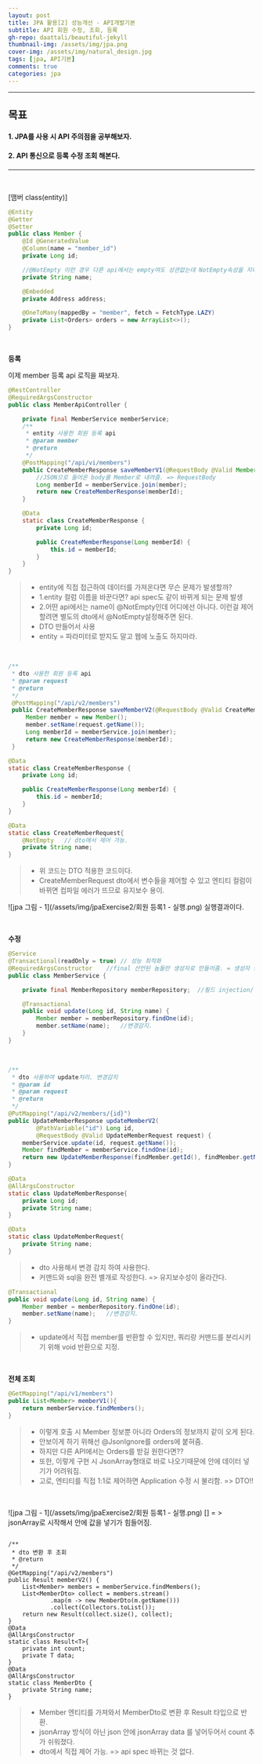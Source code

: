 ```yaml
---
layout: post
title: JPA 활용[2] 성능개선 - API개발기본
subtitle: API 회원 수정, 조회, 등록
gh-repo: daattali/beautiful-jekyll
thumbnail-img: /assets/img/jpa.png
cover-img: /assets/img/natural_design.jpg
tags: [jpa, API기본]
comments: true
categories: jpa
---
```


___
## 목표

#### 1. JPA를 사용 시 API 주의점을 공부해보자.
#### 2. API 통신으로 등록 수정 조회 해본다.
___

<br/>


[맴버 class(entity)]
~~~java
@Entity
@Getter
@Setter
public class Member {
    @Id @GeneratedValue
    @Column(name = "member_id")
    private Long id;

    //@NotEmpty 이런 경우 다른 api에서는 empty여도 상관없는데 NotEmpty속성을 지니게 됨.
    private String name;

    @Embedded
    private Address address;

    @OneToMany(mappedBy = "member", fetch = FetchType.LAZY)
    private List<Orders> orders = new ArrayList<>();
}
~~~

<br/>

__등록__

이제 member 등록 api 로직을 짜보자.
~~~java
@RestController
@RequiredArgsConstructor
public class MemberApiController {

    private final MemberService memberService;
    /**
     * entity 사용한 회원 등록 api
     * @param member
     * @return
     */
    @PostMapping("/api/vi/members")
    public CreateMemberResponse saveMemberV1(@RequestBody @Valid Member member) {
        //JSON으로 들어온 body를 Member로 내려줌. => RequestBody
        Long memberId = memberService.join(member);
        return new CreateMemberResponse(memberId);
    }

    @Data
    static class CreateMemberResponse {
        private Long id;

        public CreateMemberResponse(Long memberId) {
            this.id = memberId;
        }
    }
}
~~~

> - entity에 직접 접근하여 데이터를 가져온다면 무슨 문제가 발생할까?
> - 1.entity 컬럼 이름을 바꾼다면? api spec도 같이 바뀌게 되는 문제 발생
> - 2.어떤 api에서는 name이 @NotEmpty인데 어디에선 아니다. 이런걸 제어할려면 별도의 dto에서 @NotEmpty설정해주면 된다.
> - DTO 만들어서 사용
> - entity = 파라미터로 받지도 말고 웹에 노출도 하지마라.

<br/>

~~~java
/**
 * dto 사용한 회원 등록 api
 * @param request
 * @return
 */
 @PostMapping("/api/v2/members")
 public CreateMemberResponse saveMemberV2(@RequestBody @Valid CreateMemberRequest request) {
     Member member = new Member();
     member.setName(request.getName());
     Long memberId = memberService.join(member);
     return new CreateMemberResponse(memberId);
 }

@Data
static class CreateMemberResponse {
    private Long id;

    public CreateMemberResponse(Long memberId) {
        this.id = memberId;
    }
}

@Data
static class CreateMemberRequest{
    @NotEmpty   // dto에서 제어 가능.
    private String name;
}
~~~

> - 위 코드는 DTO 적용한 코드이다.
> - CreateMemberRequest dto에서 변수들을 제어할 수 있고 엔티티 컬럼이 바뀌면 컴파일 에러가 뜨므로 유지보수 용이.

![jpa 그림 - 1](/assets/img/jpaExercise2/회원 등록1 - 실행.png)
실행결과이다.

<br/>

__수정__

~~~java
@Service
@Transactional(readOnly = true) // 성능 최적화
@RequiredArgsConstructor    //final 선언된 놈들만 생성자로 만들어줌. = 생성자 빈 등록
public class MemberService {

    private final MemberRepository memberRepository;  //필드 injection/  final이유 : 생성자 값 셋팅 안해놓으면 컴파일 에러로 체크해줌.

    @Transactional
    public void update(Long id, String name) {
        Member member = memberRepository.findOne(id);
        member.setName(name);   //변경감지.
    }
}

~~~

<br/>

~~~java
/**
 * dto 사용하여 update처리. 변경감지
 * @param id
 * @param request
 * @return
 */
@PutMapping("/api/v2/members/{id}")
public UpdateMemberResponse updateMemberV2(
        @PathVariable("id") Long id,
        @RequestBody @Valid UpdateMemberRequest request) {
    memberService.update(id, request.getName());
    Member findMember = memberService.findOne(id);
    return new UpdateMemberResponse(findMember.getId(), findMember.getName());
}

@Data
@AllArgsConstructor
static class UpdateMemberResponse{
    private Long id;
    private String name;
}

@Data
static class UpdateMemberRequest{
    private String name;
}
~~~

> - dto 사용해서 변경 감지 하여 사용한다.
> - 커맨드와 sql을 완전 별개로 작성한다. => 유지보수성이 올라간다.

~~~java
@Transactional
public void update(Long id, String name) {
    Member member = memberRepository.findOne(id);
    member.setName(name);   //변경감지.
}
~~~

> - update에서 직접 member를 반환할 수 있지만, 쿼리랑 커맨드를 분리시키기 위해 void 반환으로 지정.

<br/>

__전체 조회__

~~~java
@GetMapping("/api/v1/members")
public List<Member> memberV1(){
    return memberService.findMembers();
}
~~~

> - 이렇게 호출 시 Member 정보뿐 아니라 Orders의 정보까지 같이 오게 된다.
> - 안보이게 하기 위해선 @JsonIgnore를 orders에 붙혀줌.
> - 하지만 다른 API에서는 Orders를 받길 원한다면??
> - 또한, 이렇게 구현 시 JsonArray형태로 바로 나오기때문에 안에 데이터 넣기가 어려워짐. 
> - 고로, 엔티티를 직접 1:1로 제어하면 Application 수정 시 불리함. => DTO!!

<br/>

![jpa 그림 - 1](/assets/img/jpaExercise2/회원 등록1 - 실행.png)
[] = > jsonArray로 시작해서 안에 값을 넣기가 힘들어짐.

~~~javaㅏ

/**
 * dto 변환 후 조회
 * @return
 */
@GetMapping("/api/v2/members")
public Result memberV2() {
    List<Member> members = memberService.findMembers();
    List<MemberDto> collect = members.stream()
            .map(m -> new MemberDto(m.getName()))
            .collect(Collectors.toList());
    return new Result(collect.size(), collect);
}
@Data
@AllArgsConstructor
static class Result<T>{
    private int count;
    private T data;
}
@Data
@AllArgsConstructor
static class MemberDto {
    private String name;
}
~~~

> - Member 엔티티를 가져와서 MemberDto로 변환 후 Result 타입으로 반환.
> - jsonArray 방식이 아닌 json 안에 jsonArray data 를 넣어두어서 count 추가 쉬워졌다.
> - dto에서 직접 제어 가능. => api spec 바뀌는 것 없다.


